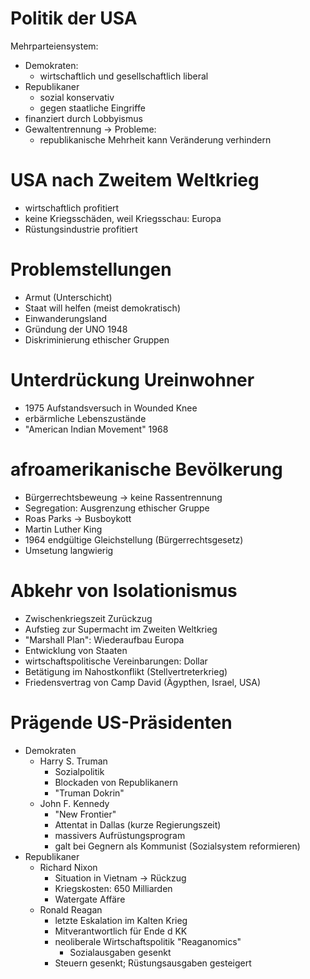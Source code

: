 # Politik der USA

Mehrparteiensystem:
- Demokraten:
	- wirtschaftlich und gesellschaftlich liberal
- Republikaner
	- sozial konservativ
	- gegen staatliche Eingriffe
- finanziert durch Lobbyismus
- Gewaltentrennung -> Probleme:
	- republikanische Mehrheit kann Veränderung verhindern

# USA nach Zweitem Weltkrieg

- wirtschaftlich profitiert
- keine Kriegsschäden, weil Kriegsschau: Europa
- Rüstungsindustrie profitiert

# Problemstellungen

- Armut (Unterschicht)
- Staat will helfen (meist demokratisch)
- Einwanderungsland
- Gründung der UNO 1948
- Diskriminierung ethischer Gruppen

# Unterdrückung Ureinwohner

- 1975 Aufstandsversuch in Wounded Knee
- erbärmliche Lebenszustände
- "American Indian Movement" 1968

# afroamerikanische Bevölkerung

- Bürgerrechtsbeweung -> keine Rassentrennung
- Segregation: Ausgrenzung ethischer Gruppe
- Roas Parks -> Busboykott
- Martin Luther King
- 1964 endgültige Gleichstellung (Bürgerrechtsgesetz)
- Umsetung langwierig

# Abkehr von Isolationismus

- Zwischenkriegszeit Zurückzug
- Aufstieg zur Supermacht im Zweiten Weltkrieg
- "Marshall Plan": Wiederaufbau Europa
- Entwicklung von Staaten
- wirtschaftspolitische Vereinbarungen: Dollar
- Betätigung im Nahostkonflikt (Stellvertreterkrieg)
- Friedensvertrag von Camp David (Ägypthen, Israel, USA)

# Prägende US-Präsidenten

- Demokraten
	- Harry S. Truman
		- Sozialpolitik
		- Blockaden von Republikanern
		- "Truman Dokrin"
	- John F. Kennedy
		- "New Frontier"
		- Attentat in Dallas (kurze Regierungszeit)
		- massivers Aufrüstungsprogram
		- galt bei Gegnern als Kommunist (Sozialsystem reformieren)
- Republikaner
	- Richard Nixon
		- Situation in Vietnam -> Rückzug
		- Kriegskosten: 650 Milliarden
		- Watergate Affäre
	- Ronald Reagan
		- letzte Eskalation im Kalten Krieg
		- Mitverantwortlich für Ende d KK
		- neoliberale Wirtschaftspolitik "Reaganomics"
			- Sozialausgaben gesenkt
		- Steuern gesenkt; Rüstungsausgaben gesteigert